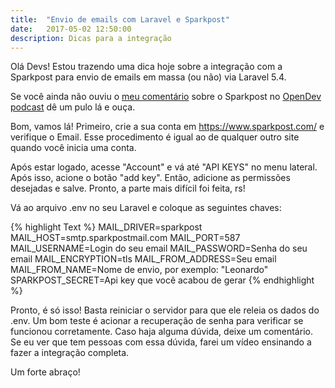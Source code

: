 ```yaml
---
title:  "Envio de emails com Laravel e Sparkpost"
date:   2017-05-02 12:50:00
description: Dicas para a integração
---
```



Olá Devs! Estou trazendo uma dica hoje sobre a integração com a Sparkpost para envio de emails em massa (ou não) via Laravel 5.4.

Se você ainda não ouviu o [meu comentário](http://www.opendevpodcast.com.br/2017/05/03/dicas-03-enviando-emails-pelo-laravel/) sobre o Sparkpost no [OpenDev podcast](http://www.opendevpodcast.com.br/) dê um pulo lá e ouça.

Bom, vamos lá! Primeiro, crie a sua conta em https://www.sparkpost.com/ e verifique o Email. Esse procedimento é igual ao de qualquer outro site quando você inicia uma conta.

Após estar logado, acesse "Account" e vá até "API KEYS" no menu lateral. Após isso, acione o botão "add key". Então, adicione as permissões desejadas e salve. Pronto, a parte mais difícil foi feita, rs! 

Vá ao arquivo .env no seu Laravel e coloque as seguintes chaves:

{% highlight Text %}
MAIL_DRIVER=sparkpost
MAIL_HOST=smtp.sparkpostmail.com
MAIL_PORT=587
MAIL_USERNAME=Login do seu email
MAIL_PASSWORD=Senha do seu email
MAIL_ENCRYPTION=tls
MAIL_FROM_ADDRESS=Seu email
MAIL_FROM_NAME=Nome de envio, por exemplo: "Leonardo"
SPARKPOST_SECRET=Api key que você acabou de gerar
{% endhighlight %}


Pronto, é só isso! Basta reiniciar o servidor para que ele releia os dados do .env. Um bom teste é acionar a recuperação de senha para verificar se funcionou corretamente. Caso haja alguma dúvida, deixe um comentário. Se eu ver que tem pessoas com essa dúvida, farei um vídeo ensinando a fazer a integração completa.


Um forte abraço!